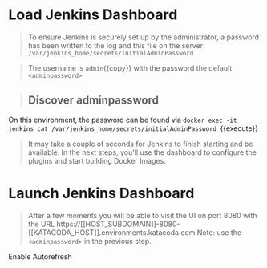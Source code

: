 # Load Jenkins Dashboard
> To ensure Jenkins is securely set up by the administrator, a password has been written to the log and this file on the server: `/var/jenkins_home/secrets/initialAdminPassword`

> The username is `admin`{{copy}} with the password the default `<adminpassword>`

> ## Discover adminpassword 
On this environment, the password can be found via 
`docker exec -it jenkins cat /var/jenkins_home/secrets/initialAdminPassword
`{{execute}}

>It may take a couple of seconds for Jenkins to finish starting and be available. In the next steps, you'll use the dashboard to configure the plugins and start building Docker Images.


# Launch Jenkins Dashboard
> After a few moments you will be able to visit the UI on port 8080 with the URL https://[[HOST_SUBDOMAIN]]-8080-[[KATACODA_HOST]].environments.katacoda.com
> Note: use the `<adminpassword>` in the previous step.

Enable Autorefresh
